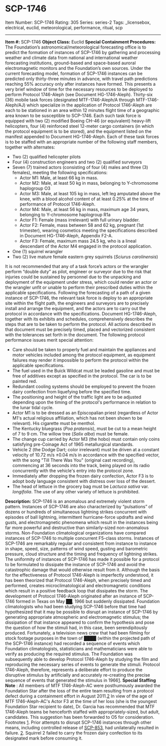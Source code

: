 # SCP-1746
Item Number: SCP-1746
Rating: 305
Series: series-2
Tags: _licensebox, electrical, euclid, meteorological, performance, ritual, scp

---

**Item #:** SCP-1746
**Object Class:** Euclid
**Special Containment Procedures:** The Foundation’s astronomical/meteorological forecasting office is to predict the formation of instances of SCP-1746 by gathering and processing weather and climate data from national and international weather forecasting institutions, ground-based and space-based auroral electromagnetic monitors and the Foundation’s own sources. Under the current forecasting model, formation of SCP-1746 instances can be predicted only thirty-three minutes in advance, with travel path predictions reaching 55% accuracy only after instances have formed. This presents a very brief window of time for the necessary resources to be deployed to perform Protocol 1746-Aleph (see Document HG-1746-Aleph).
Thirty-six (36) mobile task forces (designated MTF-1746-Aleph/A through MTF-1746-Aleph/AJ) which specialize in the application of Protocol 1746-Aleph are each to be stationed in an area within 12 minutes flight time of a geographic area known to be susceptible to SCP-1746. Each such task force is equipped with two (2) modified Boeing CH-46 (or equivalent) heavy-lift helicopters, four (4) reinforced steel 12-meter cargo containers (in which the protocol equipment is to be stored), and the equipment listed on the manifest appended to Document HG-1746-Aleph.
Each of these task forces is to be staffed with an appropriate number of the following staff members, together with alternates:
  * Two (2) qualified helicopter pilots
  * Four (4) construction engineers and two (2) qualified surveyors
  * Seven (7) trained actors (consisting of four (4) males and three (3) females), meeting the following specifications: 
    * Actor M1: Male, at least 66 kg in mass.
    * Actor M2: Male, at least 50 kg in mass, belonging to Y-chromosome haplogroup O3
    * Actor M3: Male, at least 105 kg in mass, left leg amputated above the knee, with a blood alcohol content of at least 0.25% at the time of performance of Protocol 1746-Aleph.
    * Actor M4: Male, at least 56 kg in mass, maximum age 34 years, belonging to Y-chromosome haplogroup R1a
    * Actor F1: Female (mass irrelevant) with full urinary bladder.
    * Actor F2: Female, mass between 58 and 62 kg, pregnant (1st trimester), wearing cosmetics meeting the specifications described in Document HG-1746-Aleph, Appendix F2-A.
    * Actor F3: Female, maximum mass 24.5 kg, who is a lineal descendant of the Actor M4 engaged in the protocol application.
  * One (1) squirrel wrangler
  * Two (2) live mature female eastern grey squirrels (_Sciurus carolinensis_)

It is not recommended that any of a task force’s actors or the wrangler perform “double duty” as pilot, engineer or surveyor due to the risk that injuries could be sustained by personnel due to the unpacking and deployment of the equipment under stress, which could render an actor or the wrangler unfit or unable to perform their prescribed duties within the applicable specifications.
Following the forecasting of a path of a given instance of SCP-1746, the relevant task force is deploy to an appropriate site within the flight path, the engineers and surveyors are to precisely install and arrange the equipment, and the actors are to carry out the protocol in accordance with the specifications. Document HG-1746-Aleph, together with its exhibits and schedules, comprehensively describes the steps that are to be taken to perform the protocol. All actions described in that document must be precisely timed, placed and vectorized consistent with the tolerances set forth in the document. The following protocol performance issues merit special attention:
  * Care should be taken to properly fuel and maintain the appliances and motor vehicles included among the protocol equipment, as equipment failures may render it impossible to perform the protocol within the applicable specifications.
  * The fuel used in the Buick Wildcat must be leaded gasoline and must be free of additives except as specified in the protocol. The car is to be painted red.
  * Redundant cooling systems should be employed to prevent the frozen dairy confection from liquefying before the specified time.
  * The positioning and height of the traffic light are to be adjusted depending upon the timing of the protocol's performance in relation to the lunar tidal cycle.
  * Actor M1 is to be dressed as an Episcopalian priest (regardless of Actor M1's actual religious affiliation, which has not been shown to be relevant). His cigarette must be menthol.
  * The Kentucky bluegrass (_Poa pratensis_), must be cut to a mean height of 7 to 9 cm. The willow tree (_Salix alba_) must be female.
  * The change cup carried by Actor M3 (the hobo) must contain only coins satisfying pre-Coinage Act of 1965 metallurgical standards.
  * Vehicle 2 (the Dodge Dart; color irrelevant) must be driven at a constant velocity of 10.72 m/s ±0.04 m/s in accordance with the specified vector, with the song "Till There Was You" (original cast recording), commencing at 36 seconds into the track, being played on its radio concurrently with the vehicle's entry into the protocol zone.
  * Immediately after dropping the frozen dairy confection, Actor F3 is to adopt body language consistent with distress over loss of the dessert.
  * The head of lettuce in the grocery bag must be _Lactuca sativa_ var. _longifolia_. The use of any other variety of lettuce is prohibited.

**Description:** SCP-1746 is an anomalous and extremely violent storm pattern. Instances of SCP-1746 are also characterized by “pulsations” of dozens or hundreds of simultaneous lightning strikes concurrent with episodes of ball lightning, intermittent hurricane-force updrafts and wind gusts, and electromagnetic phenomena which result in the instances being far more powerful and destructive than similarly-sized non-anomalous storms. Non-Foundation climatological organizations have compared instances of SCP-1746 to multiple concurrent F5-class storms.
Instances of SCP-1746 are remarkably regular and consistent from instance to instance in shape, speed, size, patterns of wind speed, gusting and barometric pressure, cloud structure and the timing and frequency of lightning strikes. The uniformity of instances of SCP-1746 has made it possible for a protocol to be formulated to dissipate the instance of SCP-1746 and avoid the catastrophic damage that would otherwise result from it. Although the basis for the effectiveness of Protocol 1746-Aleph is imperfectly understood, it has been theorized that Protocol 1746-Aleph, when precisely timed and performed, creates microclimatological and electromagnetic conditions which result in a positive feedback loop that dissipates the storm.
The development of Protocol 1746-Aleph originated after an instance of SCP-1746 formed in Texas on May ██, 1966 but suddenly dissipated. Foundation climatologists who had been studying SCP-1746 before that time had hypothesized that it may be possible to disrupt an instance of SCP-1746 by generating appropriate atmospheric and electromagnetic stimulus; the dissipation of that instance appeared to confirm the hypothesis and pose the question of how the stimuli had, in this case, been serendipitously produced. Fortunately, a television news crew that had been filming for stock footage purposes in the town of ████ (within the projected path of the SCP-1746 instance) had recorded a sequence of events which Foundation climatologists, statisticians and mathematicians were able to verify as producing the required stimulus. The Foundation was subsequently able to develop Protocol 1746-Aleph by studying the film and reproducing the necessary series of events to generate the stimuli. Protocol 1746-Aleph, therefore, represents a deliberate effort to produce the disruptive stimulus by artificially and accurately re-creating the precise sequence of events that generated the stimulus in 1966[1](javascript:;).
**Special Staffing Note** : All members of MTF 1746-Aleph-AC were posthumously awarded the Foundation Star after the loss of the entire team resulting from a protocol defect during a containment effort in August 2011.[2](javascript:;) In view of the age of MTF 1746-Aleph-AC's Actor F3 at the time of her loss (she is the youngest Foundation Star recipient to date), Dr. Garcia has recommended that MTF 1746-Aleph teams be henceforth staffed with appropriately-sized, but adult, candidates. This suggestion has been forwarded to O5 for consideration.
Footnotes
[1](javascript:;). Prior attempts to disrupt SCP-1746 instances through other means, including controlled release of [SCP-853](/scp-853), had unilaterally resulted in failure.
[2](javascript:;). Squirrel 2 failed to carry the frozen dairy confection to its designated mark before consuming it.